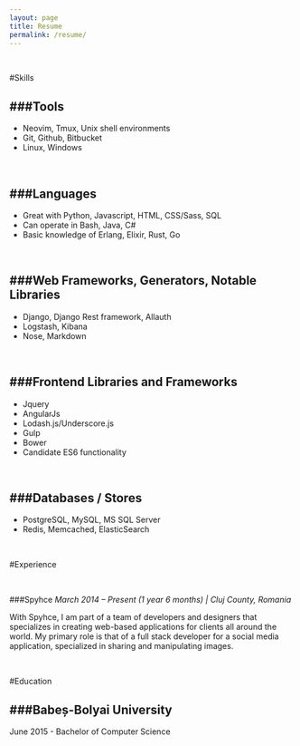 ```yaml
---
layout: page
title: Resume
permalink: /resume/
---
```


<br/>

#Skills

###Tools
--------

- Neovim, Tmux, Unix shell environments
- Git, Github, Bitbucket
- Linux, Windows

<br/>

###Languages
------------

- Great with Python, Javascript, HTML, CSS/Sass, SQL
- Can operate in Bash, Java, C#
- Basic knowledge of Erlang, Elixir, Rust, Go

<br/>

###Web Frameworks, Generators, Notable Libraries
------------

- Django, Django Rest framework, Allauth
- Logstash, Kibana
- Nose, Markdown

<br/>

###Frontend Libraries and Frameworks
------------------------------------
- Jquery
- AngularJs
- Lodash.js/Underscore.js
- Gulp
- Bower
- Candidate ES6 functionality

<br/>

###Databases / Stores
------------------------------------
- PostgreSQL, MySQL, MS SQL Server
- Redis, Memcached, ElasticSearch

<br/>

#Experience

<br/>

###Spyhce
*March 2014 – Present (1 year 6 months) | Cluj County, Romania*
<br/>

With Spyhce, I am part of a team of developers and designers that specializes in creating web-based applications for clients all around the world. My primary role is that of a full stack developer for a social media application, specialized in sharing and manipulating images.

<br/>

#Education

###Babeș-Bolyai University
--------------------------

June 2015 - Bachelor of Computer Science

